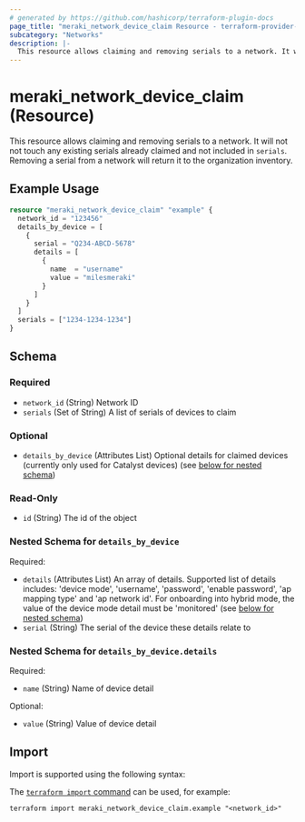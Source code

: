 ```yaml
---
# generated by https://github.com/hashicorp/terraform-plugin-docs
page_title: "meraki_network_device_claim Resource - terraform-provider-meraki"
subcategory: "Networks"
description: |-
  This resource allows claiming and removing serials to a network. It will not not touch any existing serials already claimed and not included in serials. Removing a serial from a network will return it to the organization inventory.
---
```


# meraki_network_device_claim (Resource)

This resource allows claiming and removing serials to a network. It will not not touch any existing serials already claimed and not included in `serials`. Removing a serial from a network will return it to the organization inventory.

## Example Usage

```terraform
resource "meraki_network_device_claim" "example" {
  network_id = "123456"
  details_by_device = [
    {
      serial = "Q234-ABCD-5678"
      details = [
        {
          name  = "username"
          value = "milesmeraki"
        }
      ]
    }
  ]
  serials = ["1234-1234-1234"]
}
```

<!-- schema generated by tfplugindocs -->
## Schema

### Required

- `network_id` (String) Network ID
- `serials` (Set of String) A list of serials of devices to claim

### Optional

- `details_by_device` (Attributes List) Optional details for claimed devices (currently only used for Catalyst devices) (see [below for nested schema](#nestedatt--details_by_device))

### Read-Only

- `id` (String) The id of the object

<a id="nestedatt--details_by_device"></a>
### Nested Schema for `details_by_device`

Required:

- `details` (Attributes List) An array of details. Supported list of details includes: 'device mode', 'username', 'password', 'enable password', 'ap mapping type' and 'ap network id'. For onboarding into hybrid mode, the value of the device mode detail must be 'monitored' (see [below for nested schema](#nestedatt--details_by_device--details))
- `serial` (String) The serial of the device these details relate to

<a id="nestedatt--details_by_device--details"></a>
### Nested Schema for `details_by_device.details`

Required:

- `name` (String) Name of device detail

Optional:

- `value` (String) Value of device detail

## Import

Import is supported using the following syntax:

The [`terraform import` command](https://developer.hashicorp.com/terraform/cli/commands/import) can be used, for example:

```shell
terraform import meraki_network_device_claim.example "<network_id>"
```
